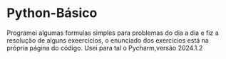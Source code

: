 # Python-Básico
Programei algumas formulas simples para problemas do dia a dia e fiz a resolução de alguns exeercícios, o enunciado dos exercícios está na própria página do código. 
Usei para tal o  Pycharm,versão 2024.1.2
